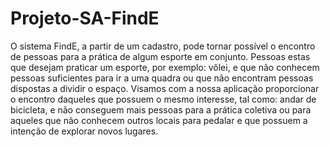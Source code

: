 # Projeto-SA-FindE

O sistema FindE, a partir de um cadastro, pode tornar possível o encontro de pessoas para a prática de algum esporte em conjunto. Pessoas estas que desejam praticar um esporte, por exemplo: vôlei, e que não conhecem pessoas suficientes para ir a uma quadra ou que não encontram pessoas dispostas a dividir o espaço. Visamos com a nossa aplicação proporcionar o encontro daqueles que possuem o mesmo interesse, tal como: andar de bicicleta, e não conseguem mais pessoas para a prática coletiva ou para aqueles que não conhecem outros locais para pedalar e que possuem a intenção de explorar novos lugares. 
